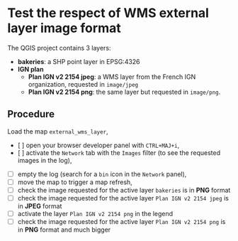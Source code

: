 # Test the respect of WMS external layer image format

The QGIS project contains 3 layers:

* **bakeries**: a SHP point layer in EPSG:4326
* **IGN plan**
  * **Plan IGN v2 2154 jpeg**: a WMS layer from the French IGN organization, requested in `image/jpeg`
  * **Plan IGN v2 2154 png**: the same layer but requested in `image/png`.


## Procedure

Load the map `external_wms_layer`,

* [ ] open your browser developer panel with `CTRL+MAJ+i`,
* [ ] activate the `Network` tab with the `Images` filter (to see the requested images in the log),
* [ ] empty the log (search for a `bin` icon in the `Network` panel),
* [ ] move the map to trigger a map refresh,
* [ ] check the image requested for the active layer `bakeries` is in **PNG** format
* [ ] check the image requested for the active layer `Plan IGN v2 2154 jpeg` is in **JPEG** format
* [ ] activate the layer `Plan IGN v2 2154 png` in the legend
* [ ] check the image requested for the active layer `Plan IGN v2 2154 png` is in **PNG** format and much bigger
